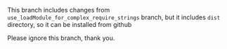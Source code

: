 This branch includes changes from `use_loadModule_for_complex_require_strings` 
branch, but it includes `dist` directory, so it can be installed from github 

Please ignore this branch, thank you.

